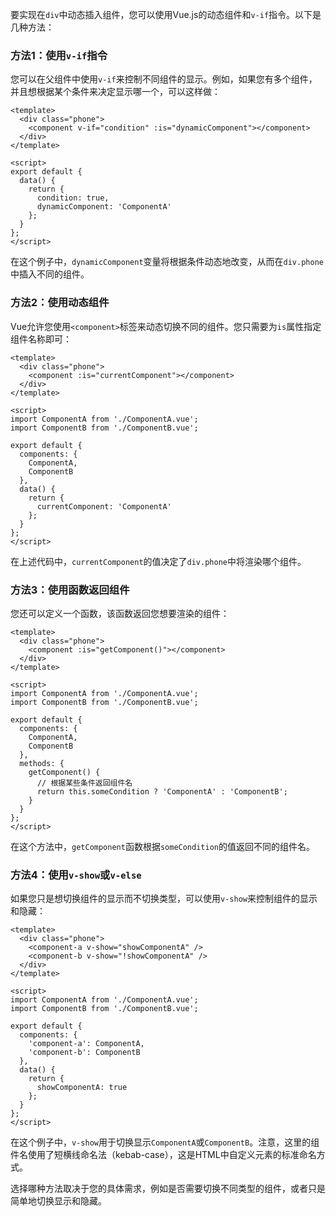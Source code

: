 要实现在`div`中动态插入组件，您可以使用Vue.js的动态组件和`v-if`指令。以下是几种方法：

### 方法1：使用`v-if`指令

您可以在父组件中使用`v-if`来控制不同组件的显示。例如，如果您有多个组件，并且想根据某个条件来决定显示哪一个，可以这样做：

```vue
<template>
  <div class="phone">
    <component v-if="condition" :is="dynamicComponent"></component>
  </div>
</template>

<script>
export default {
  data() {
    return {
      condition: true,
      dynamicComponent: 'ComponentA'
    };
  }
};
</script>
```

在这个例子中，`dynamicComponent`变量将根据条件动态地改变，从而在`div.phone`中插入不同的组件。

### 方法2：使用动态组件

Vue允许您使用`<component>`标签来动态切换不同的组件。您只需要为`is`属性指定组件名称即可：

```vue
<template>
  <div class="phone">
    <component :is="currentComponent"></component>
  </div>
</template>

<script>
import ComponentA from './ComponentA.vue';
import ComponentB from './ComponentB.vue';

export default {
  components: {
    ComponentA,
    ComponentB
  },
  data() {
    return {
      currentComponent: 'ComponentA'
    };
  }
};
</script>
```

在上述代码中，`currentComponent`的值决定了`div.phone`中将渲染哪个组件。

### 方法3：使用函数返回组件

您还可以定义一个函数，该函数返回您想要渲染的组件：

```vue
<template>
  <div class="phone">
    <component :is="getComponent()"></component>
  </div>
</template>

<script>
import ComponentA from './ComponentA.vue';
import ComponentB from './ComponentB.vue';

export default {
  components: {
    ComponentA,
    ComponentB
  },
  methods: {
    getComponent() {
      // 根据某些条件返回组件名
      return this.someCondition ? 'ComponentA' : 'ComponentB';
    }
  }
};
</script>
```

在这个方法中，`getComponent`函数根据`someCondition`的值返回不同的组件名。

### 方法4：使用`v-show`或`v-else`

如果您只是想切换组件的显示而不切换类型，可以使用`v-show`来控制组件的显示和隐藏：

```vue
<template>
  <div class="phone">
    <component-a v-show="showComponentA" />
    <component-b v-show="!showComponentA" />
  </div>
</template>

<script>
import ComponentA from './ComponentA.vue';
import ComponentB from './ComponentB.vue';

export default {
  components: {
    'component-a': ComponentA,
    'component-b': ComponentB
  },
  data() {
    return {
      showComponentA: true
    };
  }
};
</script>
```

在这个例子中，`v-show`用于切换显示`ComponentA`或`ComponentB`。注意，这里的组件名使用了短横线命名法（kebab-case），这是HTML中自定义元素的标准命名方式。

选择哪种方法取决于您的具体需求，例如是否需要切换不同类型的组件，或者只是简单地切换显示和隐藏。